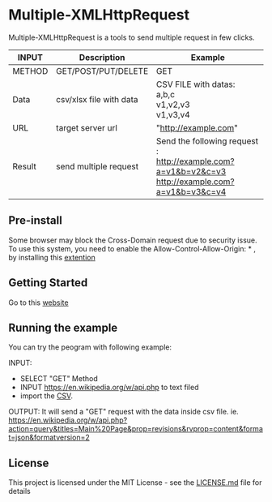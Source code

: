 # Multiple-XMLHttpRequest

Multiple-XMLHttpRequest is a tools to send multiple request in few clicks. 

| INPUT | Description | Example |
| --- | --- | --- |
| METHOD | GET/POST/PUT/DELETE | GET |
| Data | csv/xlsx file with data | CSV FILE with datas: <br> a,b,c  <br> v1,v2,v3  <br> v1,v3,v4 |
| URL | target server url |	"http://example.com" |
|Result | send multiple request | Send the following request : <br> http://example.com?a=v1&b=v2&c=v3 <br> http://example.com?a=v1&b=v3&c=v4 | 

## Pre-install

Some browser may block the Cross-Domain request due to security issue. To use this system, you need to enable the Allow-Control-Allow-Origin: * , by installing this  <a href="https://chrome.google.com/webstore/detail/allow-control-allow-origi/nlfbmbojpeacfghkpbjhddihlkkiljbi/related?hl=en">extention</a>

## Getting Started

Go to this <a href="https://toolbox.lotusfa.com/multi_request/"> website</a> 


## Running the example

You can try the peogram with following example:

INPUT: 
-	SELECT "GET" Method
- 	INPUT https://en.wikipedia.org/w/api.php to text filed 
-	import the <a href="https://toolbox.lotusfa.com/multi_request/wiki_example.csv">CSV</a>.

OUTPUT:
It will send a "GET" request with the data inside csv file.
ie. https://en.wikipedia.org/w/api.php?action=query&titles=Main%20Page&prop=revisions&rvprop=content&format=json&formatversion=2

## License

This project is licensed under the MIT License - see the [LICENSE.md](LICENSE.md) file for details

